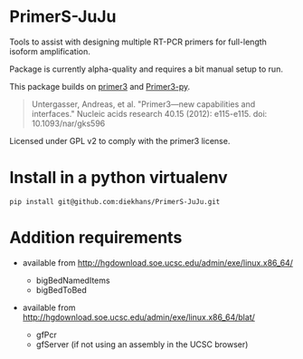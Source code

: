 # PrimerS-JuJu

Tools to assist with designing multiple RT-PCR primers for full-length
isoform amplification.

Package is currently alpha-quality and requires a bit manual setup to run.

This package builds on [primer3](https://github.com/primer3-org/primer3)
and
[Primer3-py](https://libnano.github.io/primer3-py/index.html).

> Untergasser, Andreas, et al. "Primer3—new capabilities and interfaces."
> Nucleic acids research 40.15 (2012): e115-e115.
> doi: 10.1093/nar/gks596

Licensed under GPL v2 to comply with the primer3 license.

# Install in a python virtualenv

    pip install git@github.com:diekhans/PrimerS-JuJu.git

# Addition requirements

* available from http://hgdownload.soe.ucsc.edu/admin/exe/linux.x86_64/
  * bigBedNamedItems
  * bigBedToBed
  
* available from http://hgdownload.soe.ucsc.edu/admin/exe/linux.x86_64/blat/
  * gfPcr
  * gfServer  (if not using an assembly in the UCSC browser)



